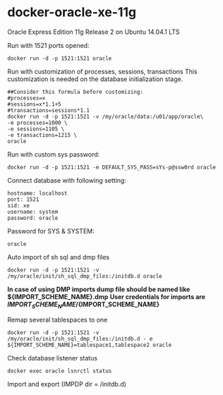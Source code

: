docker-oracle-xe-11g
============================

Oracle Express Edition 11g Release 2 on Ubuntu 14.04.1 LTS

Run with 1521 ports opened:

    docker run -d -p 1521:1521 oracle

Run with customization of processes, sessions, transactions
This customization is needed on the database initialization stage.

    ##Consider this formula before customizing:
    #processes=x
    #sessions=x*1.1+5
    #transactions=sessions*1.1
    docker run -d -p 1521:1521 -v /my/oracle/data:/u01/app/oracle\
    -e processes=1000 \
    -e sessions=1105 \
    -e transactions=1215 \
    oracle

Run with custom sys password:

    docker run -d -p 1521:1521 -e DEFAULT_SYS_PASS=sYs-p@ssw0rd oracle

Connect database with following setting:

    hostname: localhost
    port: 1521
    sid: xe
    username: system
    password: oracle

Password for SYS & SYSTEM:

    oracle

Auto import of sh sql and dmp files

    docker run -d -p 1521:1521 -v /my/oracle/init/sh_sql_dmp_files:/initdb.d oracle

**In case of using DMP imports dump file should be named like ${IMPORT_SCHEME_NAME}.dmp**
**User credentials for imports are  ${IMPORT_SCHEME_NAME}/${IMPORT_SCHEME_NAME}**

Remap several tablespaces to one

    docker run -d -p 1521:1521 -v /my/oracle/init/sh_sql_dmp_files:/initdb.d - e ${IMPORT_SCHEME_NAME}=tablespace1,tablespace2 oracle

Check database listener status

    docker exec oracle lsnrctl status
    
Import and export (IMPDP dir = /initdb.d)
    


